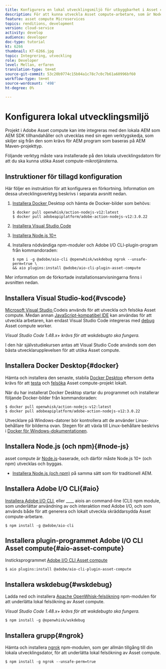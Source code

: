 ```yaml
---
title: Konfigurera en lokal utvecklingsmiljö för utbyggbarhet i Asset compute
description: För att kunna utveckla Asset compute-arbetare, som är Node.js JavaScript-program, krävs särskilda utvecklingsverktyg som skiljer sig från traditionell AEM, från Node.js och olika npm-moduler till Docker Desktop och Microsoft Visual Studio Code.
feature: asset compute Microservices
topics: renditions, development
version: cloud-service
activity: develop
audience: developer
doc-type: tutorial
kt: 6266
thumbnail: KT-6266.jpg
topic: Integrering, utveckling
role: Developer
level: Mellan, erfaren
translation-type: tm+mt
source-git-commit: 53c20b9774c15b04a1c78c7c0c7b61a60996bf60
workflow-type: tm+mt
source-wordcount: '498'
ht-degree: 0%

---
```



# Konfigurera lokal utvecklingsmiljö

Projekt i Adobe Asset compute kan inte integreras med den lokala AEM som AEM SDK tillhandahåller och utvecklas med sin egen verktygskedja, som skiljer sig från den som krävs för AEM program som baseras på AEM Maven-projekttyp.

Följande verktyg måste vara installerade på den lokala utvecklingsdatorn för att du ska kunna utöka Asset compute-mikrotjänsterna.

## Instruktioner för tillagd konfiguration

Här följer en instruktion för att konfigurera en förkortning. Information om dessa utvecklingsverktyg beskrivs i separata avsnitt nedan.

1. [Installera Docker ](https://www.docker.com/products/docker-desktop) Desktop och hämta de Docker-bilder som behövs:

   ```
   $ docker pull openwhisk/action-nodejs-v12:latest
   $ docker pull adobeapiplatform/adobe-action-nodejs-v12:3.0.22
   ```

1. [Installera Visual Studio Code](https://code.visualstudio.com/download)
1. [Installera Node.js 10+](../../local-development-environment/development-tools.md#node-js)
1. Installera nödvändiga npm-moduler och Adobe I/O CLI-plugin-program från kommandoraden:

   ```
   $ npm i -g @adobe/aio-cli @openwhisk/wskdebug ngrok --unsafe-perm=true \
   && aio plugins:install @adobe/aio-cli-plugin-asset-compute
   ```

Mer information om de förkortade installationsanvisningarna finns i avsnitten nedan.

## Installera Visual Studio-kod{#vscode}

[Microsoft Visual Studio ](https://code.visualstudio.com/download) Codeis används för att utveckla och felsöka Asset compute. Medan annan [JavaScript-kompatibel IDE](../../local-development-environment/development-tools.md#set-up-the-development-ide) kan användas för att utveckla arbetaren, kan endast Visual Studio Code integreras med [debug](../test-debug/debug.md) Asset compute worker.

_Visual Studio Code 1.48.x+ krävs för att  [](#wskdebug) wskdebugto ska fungera._

I den här självstudiekursen antas att Visual Studio Code används som den bästa utvecklarupplevelsen för att utöka Asset compute.

## Installera Docker Desktop{#docker}

Hämta och installera den senaste, stabila [Docker Desktop](https://www.docker.com/products/docker-desktop) eftersom detta krävs för att [testa](../test-debug/test.md) och [felsöka](../test-debug/debug.md) Asset compute-projekt lokalt.

När du har installerat Docker Desktop startar du programmet och installerar följande Docker-bilder från kommandoraden:

```
$ docker pull openwhisk/action-nodejs-v12:latest
$ docker pull adobeapiplatform/adobe-action-nodejs-v12:3.0.22
```

Utvecklare på Windows-datorer bör kontrollera att de använder Linux-behållare för bilderna ovan. Stegen för att växla till Linux-behållare beskrivs i [Docker för Windows-dokumentationen](https://docs.docker.com/docker-for-windows/).

## Installera Node.js (och npm){#node-js}

asset compute är [Node.js](https://nodejs.org/)-baserade, och därför måste Node.js 10+ (och npm) utvecklas och byggas.

+ [Installera Node.js (och npm)](../../local-development-environment/development-tools.md#node-js) på samma sätt som för traditionell AEM.

## Installera Adobe I/O CLI{#aio}

[Installera Adobe I/O CLI](../../local-development-environment/development-tools.md#aio-cli), eller  ____ aiois an command-line (CLI) npm module, som underlättar användning av och interaktion med Adobe I/O, och som används både för att generera och lokalt utveckla skräddarsydda Asset compute-arbetare.

```
$ npm install -g @adobe/aio-cli
```

## Installera plugin-programmet Adobe I/O CLI Asset compute{#aio-asset-compute}

Insticksprogrammet [Adobe I/O CLI Asset compute](https://github.com/adobe/aio-cli-plugin-asset-compute)

```
$ aio plugins:install @adobe/aio-cli-plugin-asset-compute
```

## Installera wskdebug{#wskdebug}

Ladda ned och installera [Apache OpenWhisk-felsökning](https://www.npmjs.com/package/@openwhisk/wskdebug) npm-modulen för att underlätta lokal felsökning av Asset compute.

_Visual Studio Code 1.48.x+ krävs för att  [](#wskdebug) wskdebugto ska fungera._

```
$ npm install -g @openwhisk/wskdebug
```

## Installera grupp{#ngrok}

Hämta och installera [ngrok](https://www.npmjs.com/package/ngrok) npm-modulen, som ger allmän tillgång till din lokala utvecklingsdator, för att underlätta lokal felsökning av Asset compute.

```
$ npm install -g ngrok --unsafe-perm=true
```
